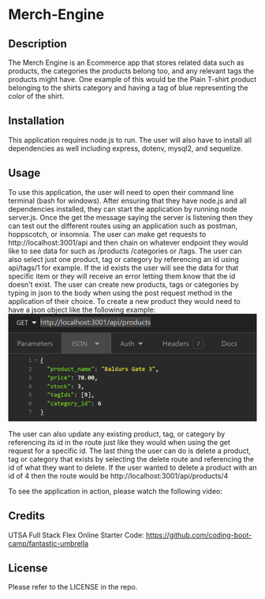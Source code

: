 # Merch-Engine

## Description

The Merch Engine is an Ecommerce app that stores related data such as products, the categories the products belong too, and any relevant tags the products might have. One example of this would be the Plain T-shirt product belonging to the shirts category and having a tag of blue representing the color of the shirt.

## Installation

This application requires node.js to run. The user will also have to install all dependencies as well including express, dotenv, mysql2, and sequelize.

## Usage

To use this application, the user will need to open their command line terminal (bash for windows). After ensuring that they have node.js and all dependencies installed, they can start the application by running node server.js. Once the get the message saying the server is listening then they can test out the different routes using an application such as postman, hoppscotch, or insomnia. The user can make get requests to http://localhost:3001/api and then chain on whatever endpoint they would like to see data for such as /products /categories or /tags. The user can also select just one product, tag or category by referencing an id using api/tags/1 for example. If the id exists the user will see the data for that specific item or they will receive an error letting them know that the id doesn't exist. The user can create new products, tags or categories by typing in json to the body when using the post request method in the application of their choice. To create a new product they would need to have a json object like the following example:
![Screen shot of the json object for a new product](/assets/images/product-Json.PNG)

The user can also update any existing product, tag, or category by referencing its id in the route just like they would when using the get request for a specific id. The last thing the user can do is delete a product, tag or category that exists by selecting the delete route and referencing the id of what they want to delete. If the user wanted to delete a product with an id of 4 then the route would be http://localhost:3001/api/products/4

To see the application in action, please watch the following video: 



## Credits

UTSA Full Stack Flex Online Starter Code: https://github.com/coding-boot-camp/fantastic-umbrella

## License

Please refer to the LICENSE in the repo.